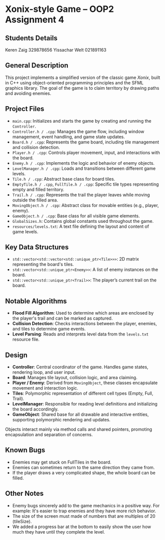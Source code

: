 # Xonix-style Game – OOP2 Assignment 4

## Students Details
Keren Zaig 329878656
Yissachar Welt 021891163
 

## General Description

This project implements a simplified version of the classic game *Xonix*, built in C++ using object-oriented programming principles and the SFML graphics library. The goal of the game is to claim territory by drawing paths and avoiding enemies.

## Project Files

- `main.cpp`: Initializes and starts the game by creating and running the `Controller`.
- `Controller.h / .cpp`: Manages the game flow, including window management, event handling, and game state updates.
- `Board.h / .cpp`: Represents the game board, including tile management and collision detection.
- `Player.h / .cpp`: Controls player movement, input, and interactions with the board.
- `Enemy.h / .cpp`: Implements the logic and behavior of enemy objects.
- `LevelManager.h / .cpp`: Loads and transitions between different game levels.
- `Tile.h / .cpp`: Abstract base class for board tiles.
- `EmptyTile.h / .cpp`, `FullTile.h / .cpp`: Specific tile types representing empty and filled territory.
- `Trail.h / .cpp`: Represents the trail the player leaves while moving outside the filled area.
- `MovingObject.h / .cpp`: Abstract class for movable entities (e.g., player, enemy).
- `GameObject.h / .cpp`: Base class for all visible game elements.
- `GlobalSizes.h`: Contains global constants used throughout the game.
- `resources/levels.txt`: A text file defining the layout and content of game levels.

## Key Data Structures

- `std::vector<std::vector<std::unique_ptr<Tile>>>`: 2D matrix representing the board's tiles.
- `std::vector<std::unique_ptr<Enemy>>`: A list of enemy instances on the board.
- `std::vector<std::unique_ptr<Trail>>`: The player’s current trail on the board.

## Notable Algorithms

- **Flood Fill Algorithm**: Used to determine which areas are enclosed by the player's trail and can be marked as captured.
- **Collision Detection**: Checks interactions between the player, enemies, and tiles to determine game events.
- **Level Parsing**: Reads and interprets level data from the `levels.txt` resource file.

## Design

- **Controller**: Central coordinator of the game. Handles game states, rendering loop, and user input.
- **Board**: Manages tile layout, collision logic, and area claiming.
- **Player / Enemy**: Derived from `MovingObject`, these classes encapsulate movement and interaction logic.
- **Tiles**: Polymorphic representation of different cell types (Empty, Full, Trail).
- **LevelManager**: Responsible for reading level definitions and initializing the board accordingly.
- **GameObject**: Shared base for all drawable and interactive entities, supporting polymorphic rendering and updates.

Objects interact mainly via method calls and shared pointers, promoting encapsulation and separation of concerns.

## Known Bugs

- Enemies may get stuck on FullTiles in the board.
- Enemies can sometimes return to the same direction they came from.
- If the player draws a very complicated shape, the whole board can be filled.

## Other Notes

- Enemy bugs sincerely add to the game mechanics in a positive way. 
    For example: It's easier to trap enemies and they have more rich behavior.
- The size of the screen must made of numbers that are multiples of 20 (tileSize).
- We added a progress bar at the bottom to easily show the user how much they have until they complete the level.

